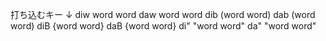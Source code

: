 打ち込むキー
↓
diw     word word
daw     word word
dib     (word word)
dab     (word word)
diB     {word word}
daB     {word word}
di"	"word word"
da"	"word word"
